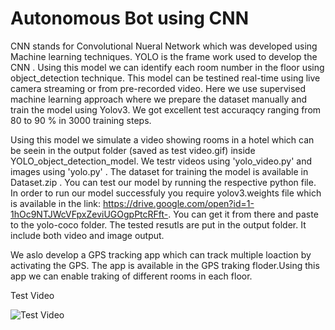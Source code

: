 # Autonomous Bot using CNN
CNN stands for Convolutional Nueral Network which was developed using Machine learning techniques. YOLO is the frame work used to develop the CNN . Using this model we can identify each room number in the floor using object_detection technique. This model can be testined real-time using live camera streaming  or from pre-recorded video. Here we use supervised machine learning approach where we prepare the dataset manually and train the model using Yolov3. We got excellent test accuraqcy ranging from 80 to 90 % in 3000 training steps.

Using this model we simulate a video showing rooms in a hotel which can be seein in the output folder (saved as  test video.gif) inside YOLO_object_detection_model. We testr videos using 'yolo_video.py' and images using 'yolo.py' . The dataset for training the model is available in Dataset.zip . You can test our model by running the respective python file. In order to run our model  successfuly you require  yolov3.weights file which is available in the link: https://drive.google.com/open?id=1-1hOc9NTJWcVFpxZeviUGOgpPtcRFft-.
You can get it from there and paste to the yolo-coco folder. The tested resutls are put in the output folder. It include both video and image output.

We aslo develop a GPS tracking app which can track multiple loaction by activating the GPS. The app is available in the GPS traking floder.Using this app we can enable traking of different rooms in each floor.

Test Video

![Test Video](https://user-images.githubusercontent.com/62890575/83963162-7ac35e80-a8c1-11ea-929f-b1efebe3754b.gif)
